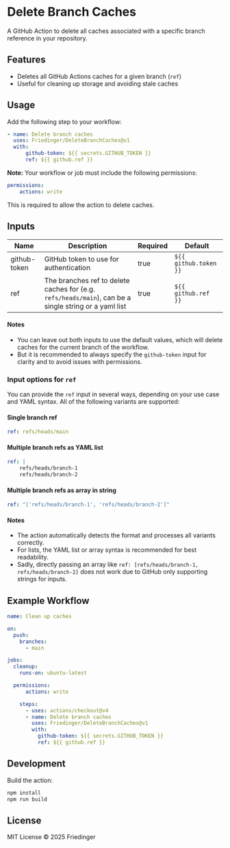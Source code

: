 # Delete Branch Caches

A GitHub Action to delete all caches associated with a specific branch reference in your repository.

## Features

-   Deletes all GitHub Actions caches for a given branch (`ref`)
-   Useful for cleaning up storage and avoiding stale caches

## Usage

Add the following step to your workflow:

```yaml
- name: Delete branch caches
  uses: Friedinger/DeleteBranchCaches@v1
  with:
      github-token: ${{ secrets.GITHUB_TOKEN }}
      ref: ${{ github.ref }}
```

**Note:** Your workflow or job must include the following permissions:

```yaml
permissions:
    actions: write
```

This is required to allow the action to delete caches.

## Inputs

| Name         | Description                                                                                           | Required | Default               |
| ------------ | ----------------------------------------------------------------------------------------------------- | -------- | --------------------- |
| github-token | GitHub token to use for authentication                                                                | true     | `${{ github.token }}` |
| ref          | The branches ref to delete caches for (e.g. `refs/heads/main`), can be a single string or a yaml list | true     | `${{ github.ref }}`   |

#### Notes

-   You can leave out both inputs to use the default values, which will delete caches for the current branch of the workflow.
-   But it is recommended to always specify the `github-token` input for clarity and to avoid issues with permissions.

### Input options for `ref`

You can provide the `ref` input in several ways, depending on your use case and YAML syntax. All of the following variants are supported:

#### Single branch ref

```yaml
ref: refs/heads/main
```

#### Multiple branch refs as YAML list

```yaml
ref: |
    refs/heads/branch-1
    refs/heads/branch-2
```

#### Multiple branch refs as array in string

```yaml
ref: "['refs/heads/branch-1', 'refs/heads/branch-2']"
```

#### Notes

-   The action automatically detects the format and processes all variants correctly.
-   For lists, the YAML list or array syntax is recommended for best readability.
-   Sadly, directly passing an array like `ref: [refs/heads/branch-1, refs/heads/branch-2]` does not work due to GitHub only supporting strings for inputs.

## Example Workflow

```yaml
name: Clean up caches

on:
  push:
    branches:
      - main

jobs:
  cleanup:
    runs-on: ubuntu-latest

  permissions:
      actions: write

    steps:
      - uses: actions/checkout@v4
      - name: Delete branch caches
        uses: Friedinger/DeleteBranchCaches@v1
        with:
          github-token: ${{ secrets.GITHUB_TOKEN }}
          ref: ${{ github.ref }}
```

## Development

Build the action:

```sh
npm install
npm run build
```

## License

MIT License © 2025 Friedinger
